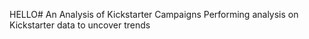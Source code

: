 HELLO# An Analysis of Kickstarter Campaigns
 Performing analysis on Kickstarter data to uncover trends
